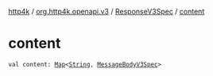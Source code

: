 [http4k](../../index.md) / [org.http4k.openapi.v3](../index.md) / [ResponseV3Spec](index.md) / [content](./content.md)

# content

`val content: `[`Map`](https://kotlinlang.org/api/latest/jvm/stdlib/kotlin.collections/-map/index.html)`<`[`String`](https://kotlinlang.org/api/latest/jvm/stdlib/kotlin/-string/index.html)`, `[`MessageBodyV3Spec`](../-message-body-v3-spec/index.md)`>`